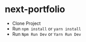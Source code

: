 # next-portfolio

- Clone Project
- Run `npm install` or `yarn install`
- Run `Npm Run Dev` or `Yarn Run Dev`
